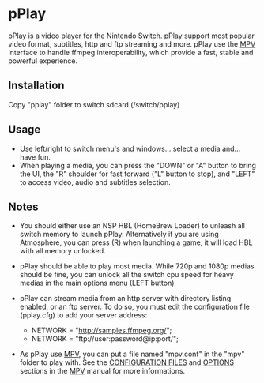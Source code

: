 pPlay
======


pPlay is a video player for the Nintendo Switch. pPlay support most popular video format, subtitles, http and ftp streaming and more. 
pPlay use the [MPV](https://mpv.io/) interface to handle ffmpeg interoperability, which provide a fast, stable and powerful experience.

Installation 
----
Copy "pplay" folder to switch sdcard (/switch/pplay)

Usage
-----
- Use left/right to switch menu's and windows... select a media and... have fun.
- When playing a media, you can press the "DOWN" or "A" button to bring the UI, the "R" shoulder for fast forward ("L" button to stop), and "LEFT" to access video, audio and subtitles selection.

Notes
----
- You should either use an NSP HBL (HomeBrew Loader) to unleash all switch memory to launch pPlay.
Alternatively if you are using Atmosphere, you can press (R) when launching a game, it will load HBL with all memory unlocked.

- pPlay should be able to play most media. While 720p and 1080p medias should be fine, you can unlock all the switch cpu speed for heavy medias in the main options menu (LEFT button)

- pPlay can stream media from an http server with directory listing enabled, or an ftp server. To do so,
you must edit the configuration file (pplay.cfg) to add your server address:
  - NETWORK = "http://samples.ffmpeg.org/";
  - NETWORK = "ftp://user:password@ip:port/";

- As pPlay use [MPV](https://mpv.io/), you can put a file named "mpv.conf" in the "mpv" folder to play with. 
See the [CONFIGURATION FILES](https://mpv.io/manual/master/#configuration-files) and [OPTIONS](https://mpv.io/manual/master/#options) sections in the [MPV](https://mpv.io/manual/master/#) manual for more informations. 
